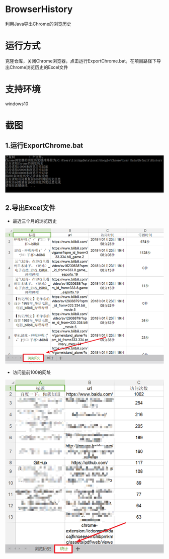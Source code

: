 # BrowserHistory
利用Java导出Chrome的浏览历史
# 运行方式
克隆仓库，关闭Chrome浏览器，点击运行ExportChrome.bat，在项目路径下导出Chrome浏览历史的Excel文件
# 支持环境
windows10
# 截图
## 1.运行ExportChrome.bat
![运行ExportChrome.bat](https://github.com/LDZZDL/BrowserHistory/blob/master/pic/1.png)
## 2.导出Excel文件
- 最近三个月的浏览历史

![最近三个月的浏览历史](https://github.com/LDZZDL/BrowserHistory/blob/master/pic/2.png)
- 访问量前100的网址

![访问量前100的网址](https://github.com/LDZZDL/BrowserHistory/blob/master/pic/3.png)
